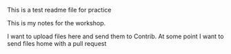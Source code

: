 This is a test readme file for practice

This is my notes for the workshop.

I want to upload files here and send them to Contrib.  At some point I want to send files home with a pull request
